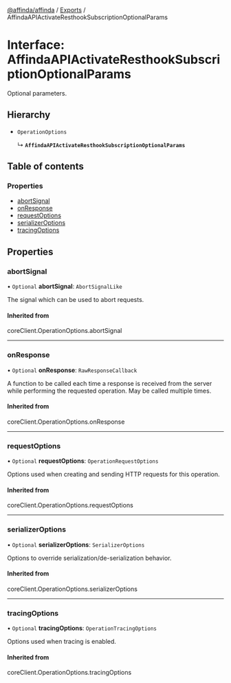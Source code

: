 [@affinda/affinda](../README.md) / [Exports](../modules.md) / AffindaAPIActivateResthookSubscriptionOptionalParams

# Interface: AffindaAPIActivateResthookSubscriptionOptionalParams

Optional parameters.

## Hierarchy

- `OperationOptions`

  ↳ **`AffindaAPIActivateResthookSubscriptionOptionalParams`**

## Table of contents

### Properties

- [abortSignal](AffindaAPIActivateResthookSubscriptionOptionalParams.md#abortsignal)
- [onResponse](AffindaAPIActivateResthookSubscriptionOptionalParams.md#onresponse)
- [requestOptions](AffindaAPIActivateResthookSubscriptionOptionalParams.md#requestoptions)
- [serializerOptions](AffindaAPIActivateResthookSubscriptionOptionalParams.md#serializeroptions)
- [tracingOptions](AffindaAPIActivateResthookSubscriptionOptionalParams.md#tracingoptions)

## Properties

### abortSignal

• `Optional` **abortSignal**: `AbortSignalLike`

The signal which can be used to abort requests.

#### Inherited from

coreClient.OperationOptions.abortSignal

___

### onResponse

• `Optional` **onResponse**: `RawResponseCallback`

A function to be called each time a response is received from the server
while performing the requested operation.
May be called multiple times.

#### Inherited from

coreClient.OperationOptions.onResponse

___

### requestOptions

• `Optional` **requestOptions**: `OperationRequestOptions`

Options used when creating and sending HTTP requests for this operation.

#### Inherited from

coreClient.OperationOptions.requestOptions

___

### serializerOptions

• `Optional` **serializerOptions**: `SerializerOptions`

Options to override serialization/de-serialization behavior.

#### Inherited from

coreClient.OperationOptions.serializerOptions

___

### tracingOptions

• `Optional` **tracingOptions**: `OperationTracingOptions`

Options used when tracing is enabled.

#### Inherited from

coreClient.OperationOptions.tracingOptions
